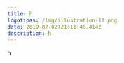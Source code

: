 ```yaml
---
title: h
logotipas: /img/illustration-11.png
date: 2019-07-02T21:11:46.414Z
description: h
---
```

h
